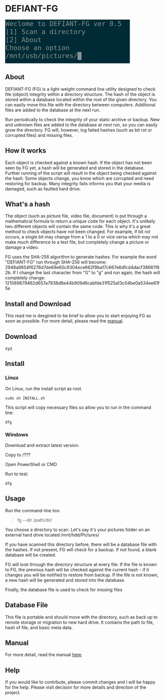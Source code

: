 # DEFIANT-FG

![The Main Menu](img/menu.png)

## About

DEFIANT-FG (FG) is a light-weight command line utility designed to check file (object) integrity within a directory structure. The hash of the object is stored within a database located within the root of the given directory. You can easily move this file with the directory between computers. Additional files are added to the database at the next run. 

Run periodically to check the integrity of your static archive or backup. New and unknown files are added to the database at next run, so you can easily grow the directory. FG will, however, log failed hashes (such as bit rot or corrupted files) and missing files.  
 
## How it works 

Each object is checked against a known hash. If the object has not been seen by FG yet, a hash will be generated and stored in the database. Further running of the script will result in the object being checked against the hash. Some objects change, you know which are corrupted and need restoring for backup. Many integrity fails informs you that your media is damaged, such as faulted hard drive.  

## What's a hash 

The object (such as picture file, video file, document) is put through a mathematical formula to return a unique code for each object. It's unlikely two different objects will contain the same code. This is why it's a great method to check objects have not been changed. For example, if bit rot occurs, a single bit may change from a 1 to a 0 or vice versa which may not make much difference to a text file, but completely change a picture or damage a video.  

FG uses the SHA-256 algorithm to generate hashes. For example the word "DEFIANT-FG" run through SHA-256 will become: 2948a9654f6276d7de69e60c9304ece662f9ba17c667e6dfcd4dacf38661192b. If I change the last character from "G" to "g" and run again, the hash will completely change: 121089879462d657a7938d8e44b909d6cabfde31f525a13c04be0a534ee61f5e 

## Install and Download

This read me is desgined to be brief to allow you to start enjoying FG as soon as possible. For more detail, please read the [manual](https://karlhunter.co.uk/defiant/man/1). 

## Download

xyz

## Install

### Linux

On Linux, run the install script as root.

	sudo sh INSTALL.sh

This script will copy necessary files so allow you to run in the command line:

	dfg

### Windows

Download and extract latest version. 

Copy to /???

Open PowerShell or CMD

Run to test:

	dfg

## Usage 

Run the command-line too: 

> fg --dir /path/dir/  

You choose a directory to scan. Let's say it's your pictures folder on an external hard drive located /mnt/hdd/Pictures/ 

If you have scanned this directory before, there will be a database file with the hashes. If not present, FG will check for a backup. If not found, a blank database will be created. 

FG will look through the directory structure at every file. If the file is known to FG, the previous hash will be checked against the current hash - if it changes you will be notified to restore from backup. If the file is not known, a new hash will be generated and stored into the database. 

Finally, the database file is used to check for missing files 

## Database File 

This file is portable and should move with the directory, such as back up to remote storage or migration to new hard drive. It contains the path to file, hash of file, and basic meta data.  

## Manual

For more detail, read the manual [here](https://karlhunter.co.uk/defiant/man/).

## Help

If you would like to contribute, please commit changes and I will be happy for the help. Please visit decision for more details and direction of the project. 